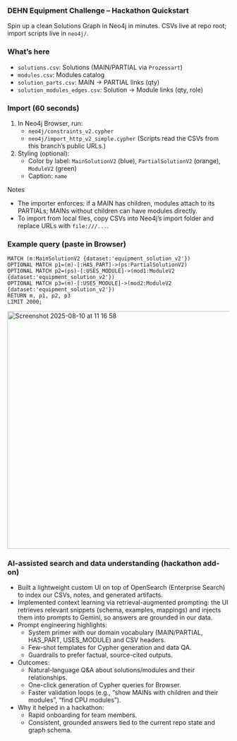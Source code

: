### DEHN Equipment Challenge – Hackathon Quickstart

Spin up a clean Solutions Graph in Neo4j in minutes. CSVs live at repo root; import scripts live in `neo4j/`.

### What’s here
- `solutions.csv`: Solutions (MAIN/PARTIAL via `Prozessart`)
- `modules.csv`: Modules catalog
- `solution_parts.csv`: MAIN → PARTIAL links (qty)
- `solution_modules_edges.csv`: Solution → Module links (qty, role)

### Import (60 seconds)
1) In Neo4j Browser, run:
   - `neo4j/constraints_v2.cypher`
   - `neo4j/import_http_v2_simple.cypher`
   (Scripts read the CSVs from this branch’s public URLs.)
2) Styling (optional):
   - Color by label: `MainSolutionV2` (blue), `PartialSolutionV2` (orange), `ModuleV2` (green)
   - Caption: `name`

Notes
- The importer enforces: if a MAIN has children, modules attach to its PARTIALs; MAINs without children can have modules directly.
- To import from local files, copy CSVs into Neo4j’s import folder and replace URLs with `file:///...`.

### Example query (paste in Browser)
```cypher
MATCH (m:MainSolutionV2 {dataset:'equipment_solution_v2'})
OPTIONAL MATCH p1=(m)-[:HAS_PART]->(ps:PartialSolutionV2)
OPTIONAL MATCH p2=(ps)-[:USES_MODULE]->(mod1:ModuleV2 {dataset:'equipment_solution_v2'})
OPTIONAL MATCH p3=(m)-[:USES_MODULE]->(mod2:ModuleV2 {dataset:'equipment_solution_v2'})
RETURN m, p1, p2, p3
LIMIT 2000;
```

<img width="1264" height="538" alt="Screenshot 2025-08-10 at 11 16 58" src="https://github.com/user-attachments/assets/707c3545-080a-46cc-b69c-9c8dcf399d35" />

### AI-assisted search and data understanding (hackathon add-on)
- Built a lightweight custom UI on top of OpenSearch (Enterprise Search) to index our CSVs, notes, and generated artifacts.
- Implemented context learning via retrieval-augmented prompting: the UI retrieves relevant snippets (schema, examples, mappings) and injects them into prompts to Gemini, so answers are grounded in our data.
- Prompt engineering highlights:
  - System primer with our domain vocabulary (MAIN/PARTIAL, HAS_PART, USES_MODULE) and CSV headers.
  - Few-shot templates for Cypher generation and data QA.
  - Guardrails to prefer factual, source-cited outputs.
- Outcomes:
  - Natural-language Q&A about solutions/modules and their relationships.
  - One-click generation of Cypher queries for Browser.
  - Faster validation loops (e.g., “show MAINs with children and their modules”, “find CPU modules”).
- Why it helped in a hackathon:
  - Rapid onboarding for team members.
  - Consistent, grounded answers tied to the current repo state and graph schema.
